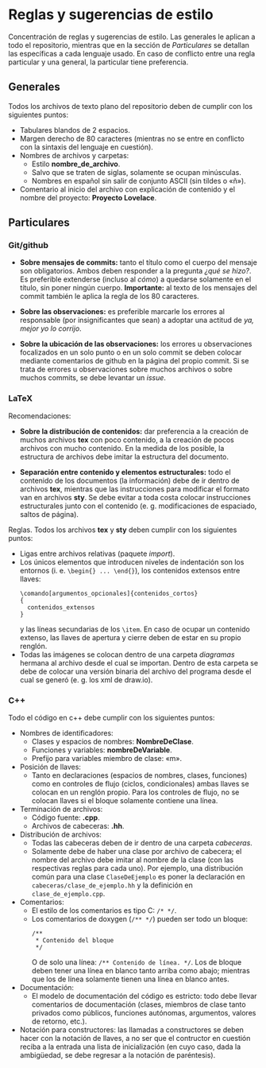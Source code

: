 # Reglas y sugerencias de estilo

Concentración de reglas y sugerencias de estilo. Las generales le aplican a
todo el repositorio, mientras que en la sección de *Particulares* se detallan
las específicas a cada lenguaje usado. En caso de conflicto entre una regla
particular y una general, la particular tiene preferencia.

## Generales

Todos los archivos de texto plano del repositorio deben de cumplir con los
siguientes puntos:

* Tabulares blandos de 2 espacios.
* Margen derecho de 80 caracteres (mientras no se entre en conflicto con la
  sintaxis del lenguaje en cuestión).
* Nombres de archivos y carpetas:
  * Estilo **nombre_de_archivo**.
  * Salvo que se traten de siglas, solamente se ocupan minúsculas.
  * Nombres en español sin salir de conjunto ASCII (sin tildes o «ñ»).
* Comentario al inicio del archivo con explicación de contenido y
  el nombre del proyecto: **Proyecto Lovelace**.

## Particulares

### Git/github

* **Sobre mensajes de commits:** tanto el título como el cuerpo del mensaje
  son obligatorios. Ambos deben responder a la pregunta *¿qué se hizo?*.
  Es preferible extenderse (incluso al *cómo*) a quedarse solamente en el
  título, sin poner ningún cuerpo. **Importante:** al texto de los mensajes
  del commit también le aplica la regla de los 80 caracteres.

* **Sobre las observaciones:** es preferible marcarle los errores al
  responsable (por insignificantes que sean) a adoptar una actitud de *ya,
  mejor yo lo corrijo*.

* **Sobre la ubicación de las observaciones:** los errores u observaciones
  focalizados en un solo punto o en un solo commit se deben colocar mediante
  comentarios de github en la página del propio commit. Si se trata de errores
  u observaciones sobre muchos archivos o sobre muchos commits, se debe
  levantar un *issue*.

### LaTeX

Recomendaciones:

* **Sobre la distribución de contenidos:** dar preferencia a la creación de
  muchos archivos **tex** con poco contenido, a la creación de pocos archivos
  con mucho contenido. En la medida de los posible, la estructura de
  archivos debe imitar la estructura del documento.

* **Separación entre contenido y elementos estructurales:** todo el contenido
  de los documentos (la información) debe de ir dentro de archivos **tex**,
  mientras que las instrucciones para modificar el formato van en archivos
  **sty**. Se debe evitar a toda costa colocar instrucciones estructurales
  junto con el contenido (e. g. modificaciones de espaciado, saltos de página).

Reglas. Todos los archivos **tex** y **sty** deben cumplir con los siguientes
puntos:

* Ligas entre archivos relativas (paquete *import*).
* Los únicos elementos que introducen niveles de indentación son los entornos
  (i. e. `\begin{} ... \end{}`), los contenidos extensos entre llaves:
  ```
  \comando[argumentos_opcionales]{contenidos_cortos}
  {
    contenidos_extensos
  }
  ```
  y las líneas secundarias de los `\item`. En caso de ocupar un contenido
  extenso, las llaves de apertura y cierre deben de estar en su propio renglón.
* Todas las imágenes se colocan dentro de una carpeta *diagramas* hermana al
  archivo desde el cual se importan. Dentro de esta carpeta se debe de colocar
  una versión binaria del archivo del programa desde el cual se generó (e. g.
  los xml de draw.io).

### C++

Todo el código en c++ debe cumplir con los siguientes puntos:

* Nombres de identificadores:
  * Clases y espacios de nombres: **NombreDeClase**.
  * Funciones y variables: **nombreDeVariable**.
  * Prefijo para variables miembro de clase: «m».
* Posición de llaves:
  * Tanto en declaraciones (espacios de nombres, clases, funciones) como
    en controles de flujo (ciclos, condicionales) ambas llaves se colocan en
    un renglón propio. Para los controles de flujo, no se colocan llaves si
    el bloque solamente contiene una línea.
* Terminación de archivos:
  * Código fuente: **.cpp**.
  * Archivos de cabeceras: **.hh**.
* Distribución de archivos:
  * Todas las cabeceras deben de ir dentro de una carpeta *cabeceras*.
  * Solamente debe de haber una clase por archivo de cabecera; el nombre del
    archivo debe imitar al nombre de la clase (con las respectivas reglas
    para cada uno). Por ejemplo, una distribución común para una clase
    `ClaseDeEjemplo` es poner la declaración en
    `cabeceras/clase_de_ejemplo.hh` y la definición en `clase_de_ejemplo.cpp`.
* Comentarios:
  * El estilo de los comentarios es tipo C: `/* */`.
  * Los comentarios de doxygen (`/** */`) pueden ser todo un bloque:
    ```
    /**
     * Contenido del bloque
     */
    ```
    O de solo una línea: `/** Contenido de línea. */`. Los de bloque deben
    tener una línea en blanco tanto arriba como abajo; mientras que los de
    línea solamente tienen una línea en blanco antes.
* Documentación:
  * El modelo de documentación del código es estricto: todo debe llevar
    comentarios de documentación (clases, miembros de clase tanto privados
    como públicos, funciones autónomas, argumentos, valores de retorno, etc.).
* Notación para constructores: las llamadas a constructores se deben hacer con
  la notación de llaves, a no ser que el contructor en cuestión reciba a la
  entrada una lista de inicialización (en cuyo caso, dada la ambigüedad, se
  debe regresar a la notación de paréntesis).
